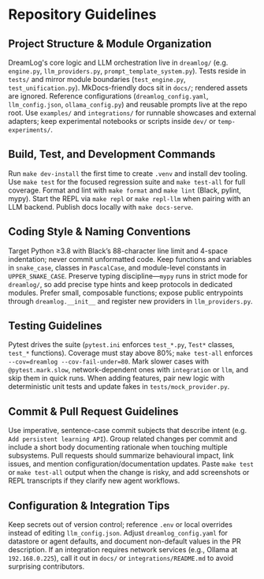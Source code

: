 # Repository Guidelines

## Project Structure & Module Organization
DreamLog's core logic and LLM orchestration live in `dreamlog/` (e.g. `engine.py`, `llm_providers.py`, `prompt_template_system.py`). Tests reside in `tests/` and mirror module boundaries (`test_engine.py`, `test_unification.py`). MkDocs-friendly docs sit in `docs/`; rendered assets are ignored. Reference configurations (`dreamlog_config.yaml`, `llm_config.json`, `ollama_config.py`) and reusable prompts live at the repo root. Use `examples/` and `integrations/` for runnable showcases and external adapters; keep experimental notebooks or scripts inside `dev/` or `temp-experiments/`.

## Build, Test, and Development Commands
Run `make dev-install` the first time to create `.venv` and install dev tooling. Use `make test` for the focused regression suite and `make test-all` for full coverage. Format and lint with `make format` and `make lint` (Black, pylint, mypy). Start the REPL via `make repl` or `make repl-llm` when pairing with an LLM backend. Publish docs locally with `make docs-serve`.

## Coding Style & Naming Conventions
Target Python ≥3.8 with Black’s 88-character line limit and 4-space indentation; never commit unformatted code. Keep functions and variables in `snake_case`, classes in `PascalCase`, and module-level constants in `UPPER_SNAKE_CASE`. Preserve typing discipline—`mypy` runs in strict mode for `dreamlog/`, so add precise type hints and keep protocols in dedicated modules. Prefer small, composable functions; expose public entrypoints through `dreamlog.__init__` and register new providers in `llm_providers.py`.

## Testing Guidelines
Pytest drives the suite (`pytest.ini` enforces `test_*.py`, `Test*` classes, `test_*` functions). Coverage must stay above 80%; `make test-all` enforces `--cov=dreamlog --cov-fail-under=80`. Mark slower cases with `@pytest.mark.slow`, network-dependent ones with `integration` or `llm`, and skip them in quick runs. When adding features, pair new logic with deterministic unit tests and update fakes in `tests/mock_provider.py`.

## Commit & Pull Request Guidelines
Use imperative, sentence-case commit subjects that describe intent (e.g. `Add persistent learning API`). Group related changes per commit and include a short body documenting rationale when touching multiple subsystems. Pull requests should summarize behavioural impact, link issues, and mention configuration/documentation updates. Paste `make test` or `make test-all` output when the change is risky, and add screenshots or REPL transcripts if they clarify new agent workflows.

## Configuration & Integration Tips
Keep secrets out of version control; reference `.env` or local overrides instead of editing `llm_config.json`. Adjust `dreamlog_config.yaml` for datastore or agent defaults, and document non-default values in the PR description. If an integration requires network services (e.g., Ollama at `192.168.0.225`), call it out in `docs/` or `integrations/README.md` to avoid surprising contributors.
